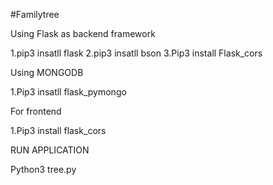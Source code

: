 #Familytree

Using Flask as backend framework

1.pip3 insatll flask
2.pip3 insatll bson
3.Pip3 install Flask_cors


Using MONGODB

1.Pip3 insatll flask_pymongo

For frontend

1.Pip3 install flask_cors

RUN APPLICATION

Python3 tree.py
